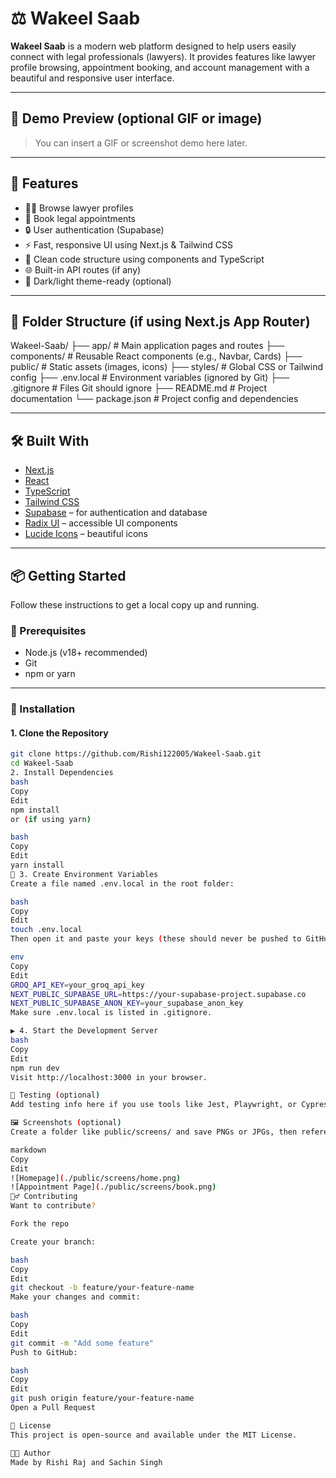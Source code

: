 # ⚖️ Wakeel Saab

**Wakeel Saab** is a modern web platform designed to help users easily connect with legal professionals (lawyers). It provides features like lawyer profile browsing, appointment booking, and account management with a beautiful and responsive user interface.

---

## 📸 Demo Preview (optional GIF or image)

> You can insert a GIF or screenshot demo here later.

---

## 🚀 Features

- 🧑‍⚖️ Browse lawyer profiles
- 📅 Book legal appointments
- 🔒 User authentication (Supabase)
- ⚡ Fast, responsive UI using Next.js & Tailwind CSS
- 💬 Clean code structure using components and TypeScript
- 🌐 Built-in API routes (if any)
- 🎨 Dark/light theme-ready (optional)

---

## 📁 Folder Structure (if using Next.js App Router)

Wakeel-Saab/
├── app/ # Main application pages and routes
├── components/ # Reusable React components (e.g., Navbar, Cards)
├── public/ # Static assets (images, icons)
├── styles/ # Global CSS or Tailwind config
├── .env.local # Environment variables (ignored by Git)
├── .gitignore # Files Git should ignore
├── README.md # Project documentation
└── package.json # Project config and dependencies


---

## 🛠️ Built With

- [Next.js](https://nextjs.org/)
- [React](https://reactjs.org/)
- [TypeScript](https://www.typescriptlang.org/)
- [Tailwind CSS](https://tailwindcss.com/)
- [Supabase](https://supabase.com/) – for authentication and database
- [Radix UI](https://www.radix-ui.com/) – accessible UI components
- [Lucide Icons](https://lucide.dev/) – beautiful icons

---

## 📦 Getting Started

Follow these instructions to get a local copy up and running.

### 🔧 Prerequisites

- Node.js (v18+ recommended)
- Git
- npm or yarn

---

### 🧱 Installation

#### 1. Clone the Repository

```bash
git clone https://github.com/Rishi122005/Wakeel-Saab.git
cd Wakeel-Saab
2. Install Dependencies
bash
Copy
Edit
npm install
or (if using yarn)

bash
Copy
Edit
yarn install
🔐 3. Create Environment Variables
Create a file named .env.local in the root folder:

bash
Copy
Edit
touch .env.local
Then open it and paste your keys (these should never be pushed to GitHub):

env
Copy
Edit
GROQ_API_KEY=your_groq_api_key
NEXT_PUBLIC_SUPABASE_URL=https://your-supabase-project.supabase.co
NEXT_PUBLIC_SUPABASE_ANON_KEY=your_supabase_anon_key
Make sure .env.local is listed in .gitignore.

▶️ 4. Start the Development Server
bash
Copy
Edit
npm run dev
Visit http://localhost:3000 in your browser.

🧪 Testing (optional)
Add testing info here if you use tools like Jest, Playwright, or Cypress.

🖼️ Screenshots (optional)
Create a folder like public/screens/ and save PNGs or JPGs, then reference them like:

markdown
Copy
Edit
![Homepage](./public/screens/home.png)
![Appointment Page](./public/screens/book.png)
🙋‍♂️ Contributing
Want to contribute?

Fork the repo

Create your branch:

bash
Copy
Edit
git checkout -b feature/your-feature-name
Make your changes and commit:

bash
Copy
Edit
git commit -m "Add some feature"
Push to GitHub:

bash
Copy
Edit
git push origin feature/your-feature-name
Open a Pull Request

📄 License
This project is open-source and available under the MIT License.

👨‍💻 Author
Made by Rishi Raj and Sachin Singh

